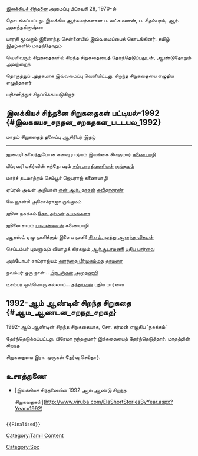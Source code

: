 [இலக்கியச் சிந்தனை](இலக்கியச்_சிந்தனை "wikilink") அமைப்பு பிப்ரவரி 28, 1970-ல்
தொடங்கப்பட்டது. இலக்கிய ஆர்வலர்களான ப. லட்சுமணன், ப. சிதம்பரம், ஆர். அனந்தகிருஷ்ண
பாரதி மூவரும் இணைந்து சென்னையில் இவ்வமைப்பைத் தொடங்கினர். தமிழ் இதழ்களில் மாதந்தோறும்
வெளிவரும் சிறுகதைகளில் சிறந்த சிறுகதையைத் தேர்ந்தெடுப்பதுடன், ஆண்டுதோறும் அவற்றைத்
தொகுத்துப் புத்தகமாக இவ்வமைப்பு வெளியிட்டது. சிறந்த சிறுகதையை எழுதிய எழுத்தாளர்
பரிசளித்துச் சிறப்பிக்கப்படுகிறார்.

## இலக்கியச் சிந்தனை சிறுகதைகள் பட்டியல்-1992 {#இலககயச_சநதன_சறகதகள_படடயல_1992}

  மாதம்      சிறுகதைத் தலைப்பு           ஆசிரியர்                                         இதழ்
  --------- ------------------------- ----------------------------------------------- ---------------------------------------
  ஜனவரி     கலைந்துபோன கனவு ராஜ்யம்      இலங்கை சிவகுமார்                                  [கணையாழி](கணையாழி "wikilink")
  பிப்ரவரி   பகிர்வின் சந்தோஷம்            [சுப்ரபாரதிமணியன்](சுப்ரபாரதிமணியன் "wikilink")     [குங்குமம்](குங்குமம் "wikilink")
  மார்ச்      தடமாற்றம்                   செம்பூர் ஜெயராஜ்                                   கணையாழி
  ஏப்ரல்      அவள் அறியாள்                [என்.ஆர். தாசன்](என்.ஆர்._தாசன் "wikilink")           [கவிதாசரண்](கவிதாசரண் "wikilink")
  மே        ஜான்சி                     அசோக்ராஜா                                        குங்குமம்
  ஜூன்       நசுக்கம்                    [சோ. தர்மன்](சோ._தர்மன் "wikilink")                 [சுபமங்களா](சுபமங்களா "wikilink")
  ஜூலை      சாபம்                      [பாவண்ணன்](பாவண்ணன் "wikilink")                     கணையாழி
  ஆகஸ்ட்      ஏழு முனிக்கும் இளைய முனி!   [சி.எம். முத்து](சி.எம்._முத்து "wikilink")         [ஆனந்த விகடன்](ஆனந்த_விகடன் "wikilink")
  செப்டம்பர்   புவனாவும் வியாழக் கிரகமும்   [ஆர்.சூடாமணி](ஆர்.சூடாமணி "wikilink")             [புதிய பார்வை](புதிய_பார்வை "wikilink")
  அக்டோபர்    சாம்ராஜ்யம்                  [களந்தை பீர்முகம்மது](களந்தை_பீர்முகம்மது "wikilink")   [தாமரை](தாமரை_(இதழ்) "wikilink")
  நவம்பர்     ஒரு நாள்\...               [பிரபஞ்சன்](பிரபஞ்சன் "wikilink")                   [அமுதசுரபி](அமுதசுரபி "wikilink")
  டிசம்பர்    ஒவ்வொரு கல்லாய்\...          [கந்தர்வன்](கந்தர்வன் "wikilink")                     புதிய பார்வை

## 1992-ஆம் ஆண்டின் சிறந்த சிறுகதை {#ஆம_ஆணடன_சறநத_சறகத}

1992-ஆம் ஆண்டின் சிறந்த சிறுகதையாக, சோ. தர்மன் எழுதிய 'நசுக்கம்'
தேர்ந்தெடுக்கப்பட்டது. பிரேமா நந்தகுமார் இக்கதையைத் தேர்ந்தெடுத்தார். மாதத்தின் சிறந்த
சிறுகதையை இரா. முருகன் தேர்வு செய்தார்.

## உசாத்துணை

-   [இலக்கியச் சிந்தனையின் 1992 ஆம் ஆண்டு சிறந்த
    சிறுகதைகள்](http://www.viruba.com/ElaShortStoriesByYear.aspx?Year=1992)

```{=mediawiki}
{{Finalised}}
```
[Category:Tamil Content](Category:Tamil_Content "wikilink")
[Category:Spc](Category:Spc "wikilink")
